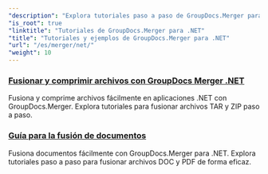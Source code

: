 ```yaml
---
"description": "Explora tutoriales paso a paso de GroupDocs.Merger para .NET para fusionar, dividir, reorganizar y administrar documentos fácilmente. Domina la manipulación de documentos con ejemplos detallados y guía de expertos."
"is_root": true
"linktitle": "Tutoriales de GroupDocs.Merger para .NET"
"title": "Tutoriales y ejemplos de GroupDocs.Merger para .NET"
"url": "/es/merger/net/"
"weight": 10
---
```


### [Fusionar y comprimir archivos con GroupDocs Merger .NET](./merge-and-compress-files/)
Fusiona y comprime archivos fácilmente en aplicaciones .NET con GroupDocs.Merger. Explora tutoriales para fusionar archivos TAR y ZIP paso a paso.
### [Guía para la fusión de documentos](./guide-to-document-merging/)
Fusiona documentos fácilmente con GroupDocs.Merger para .NET. Explora tutoriales paso a paso para fusionar archivos DOC y PDF de forma eficaz.